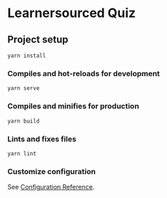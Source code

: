 # Learnersourced Quiz

<!-- Live page: [TBD](https://es2mac.github.io/TOLCooperativeSunblock/dist/) -->

<!-- This is Project 2 for the 2020S Tools for Online Learning. Designed and implemented by Ember, Carol and Paul.

A simple Express server with socket.io is used to assign two learners to different instructional contents. The learners are expected to work together synchronously, going through the units at the same time and do a small discussion after each section. This could be an in-person setting, or online using tools such as Zoom. -->

## Project setup

```
yarn install
```

### Compiles and hot-reloads for development

```
yarn serve
```

### Compiles and minifies for production

```
yarn build
```

### Lints and fixes files

```
yarn lint
```

### Customize configuration

See [Configuration Reference](https://cli.vuejs.org/config/).

